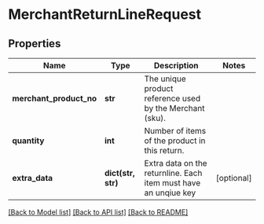 # MerchantReturnLineRequest

## Properties
Name | Type | Description | Notes
------------ | ------------- | ------------- | -------------
**merchant_product_no** | **str** | The unique product reference used by the Merchant (sku). | 
**quantity** | **int** | Number of items of the product in this return. | 
**extra_data** | **dict(str, str)** | Extra data on the returnline. Each item must have an unqiue key | [optional] 

[[Back to Model list]](../README.md#documentation-for-models) [[Back to API list]](../README.md#documentation-for-api-endpoints) [[Back to README]](../README.md)


